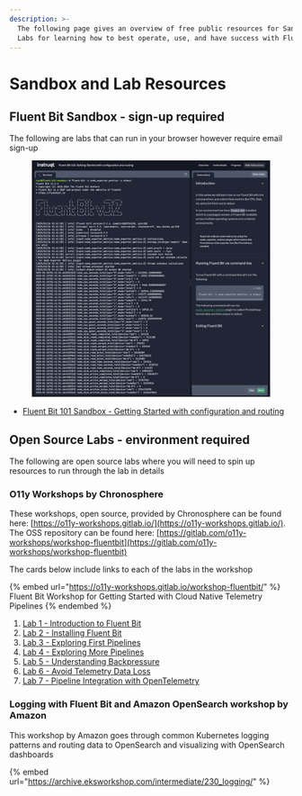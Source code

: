 ```yaml
---
description: >-
  The following page gives an overview of free public resources for Sandbox and
  Labs for learning how to best operate, use, and have success with Fluent Bit.
---
```


# Sandbox and Lab Resources

## Fluent Bit Sandbox - sign-up required

The following are labs that can run in your browser however require email sign-up

<div data-full-width="true"><figure><img src="../.gitbook/assets/image (1).png" alt=""><figcaption></figcaption></figure></div>

* [Fluent Bit 101 Sandbox - Getting Started with configuration and routing](https://play.instruqt.com/Fluent/invite/nuys5ifhsprt)

## Open Source Labs - environment required

The following are open source labs where you will need to spin up resources to run through the lab in details

### O11y Workshops by Chronosphere

These workshops, open source, provided by Chronosphere can be found here: [https://o11y-workshops.gitlab.io/](https://o11y-workshops.gitlab.io/). The OSS repository can be found here: [https://gitlab.com/o11y-workshops/workshop-fluentbit](https://gitlab.com/o11y-workshops/workshop-fluentbit)

The cards below include links to each of the labs in the workshop&#x20;

{% embed url="https://o11y-workshops.gitlab.io/workshop-fluentbit/" %}
Fluent Bit Workshop for Getting Started with Cloud Native Telemetry Pipelines
{% endembed %}

1. [Lab 1 - Introduction to Fluent Bit](https://o11y-workshops.gitlab.io/workshop-fluentbit/lab01.html)
2. [Lab 2 - Installing Fluent Bit](https://o11y-workshops.gitlab.io/workshop-fluentbit/#/4)
3. [Lab 3 - Exploring First Pipelines](https://o11y-workshops.gitlab.io/workshop-fluentbit/#/5)
4. [Lab 4 - Exploring More Pipelines](https://o11y-workshops.gitlab.io/workshop-fluentbit/#/6)
5. [Lab 5 - Understanding Backpressure](https://o11y-workshops.gitlab.io/workshop-fluentbit/#/7)
6. [Lab 6 - Avoid Telemetry Data Loss](https://o11y-workshops.gitlab.io/workshop-fluentbit/#/8)
7. [Lab 7 - Pipeline Integration with OpenTelemetry](https://o11y-workshops.gitlab.io/workshop-fluentbit/#/9)

### Logging with Fluent Bit and Amazon OpenSearch workshop by Amazon

This workshop by Amazon goes through common Kubernetes logging patterns and routing data to OpenSearch and visualizing with OpenSearch dashboards

{% embed url="https://archive.eksworkshop.com/intermediate/230_logging/" %}
